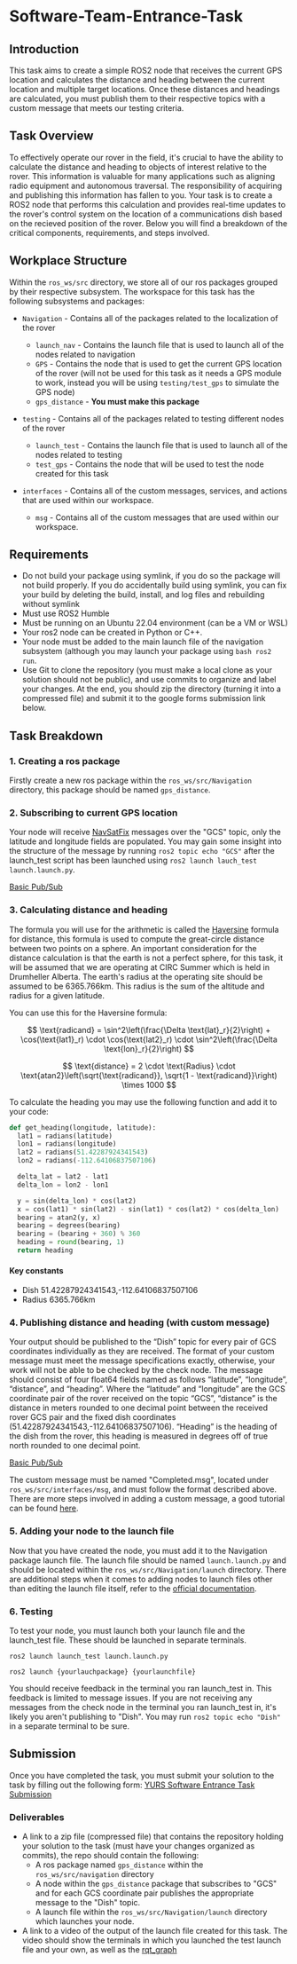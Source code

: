 # Software-Team-Entrance-Task

## Introduction

This task aims to create a simple ROS2 node that receives the current GPS location and calculates the distance and heading between the current location and multiple target locations. Once these distances and headings are calculated, you must publish them to their respective topics with a custom message that meets our testing criteria.

## Task Overview

To effectively operate our rover in the field, it's crucial to have the ability to calculate the distance and heading to objects of interest relative to the rover. This information is valuable for many applications such as aligning radio equipment and autonomous traversal. The responsibility of acquiring and publishing this information has fallen to you. Your task is to create a ROS2 node that performs this calculation and provides real-time updates to the rover's control system on the location of a communications dish based on the recieved position of the rover. Below you will find a breakdown of the critical components, requirements, and steps involved.

## Workplace Structure

Within the `ros_ws/src` directory, we store all of our ros packages grouped by their respective subsystem. The workspace for this task has the following subsystems and packages:

- `Navigation` - Contains all of the packages related to the localization of the rover

  - `launch_nav` - Contains the launch file that is used to launch all of the nodes related to navigation
  - `GPS` - Contains the node that is used to get the current GPS location of the rover (will not be used for this task as it needs a GPS module to work, instead you will be using `testing/test_gps` to simulate the GPS node)
  - `gps_distance` - **You must make this package**

- `testing` - Contains all of the packages related to testing different nodes of the rover

  - `launch_test` - Contains the launch file that is used to launch all of the nodes related to testing
  - `test_gps` - Contains the node that will be used to test the node created for this task

- `interfaces` - Contains all of the custom messages, services, and actions that are used within our workspace.
  - `msg` - Contains all of the custom messages that are used within our workspace.

## Requirements

- Do not build your package using symlink, if you do so the package will not build properly. If you do accidentally build using symlink, you can fix your build by deleting the build, install, and log files and rebuilding without symlink
- Must use ROS2 Humble
- Must be running on an Ubuntu 22.04 environment (can be a VM or WSL)
- Your ros2 node can be created in Python or C++.
- Your node must be added to the main launch file of the navigation subsystem (although you may launch your package using `bash ros2 run`.
- Use Git to clone the repository (you must make a local clone as your solution should not be public), and use commits to organize and label your changes. At the end, you should zip the directory (turning it into a compressed file) and submit it to the google forms submission link below.

## Task Breakdown

### 1. Creating a ros package

Firstly create a new ros package within the `ros_ws/src/Navigation` directory, this package should be named `gps_distance`.

### 2. Subscribing to current GPS location

Your node will receive [NavSatFix](https://docs.ros.org/en/noetic/api/sensor_msgs/html/msg/NavSatFix.html) messages over the "GCS" topic, only the latitude and longitude fields are populated. You may gain some insight into the structure of the message by running `ros2 topic echo "GCS"` after the launch_test script has been launched using `ros2 launch lauch_test launch.launch.py`.

[Basic Pub/Sub](https://docs.ros.org/en/humble/Tutorials/Beginner-Client-Libraries/Writing-A-Simple-Py-Publisher-And-Subscriber.html)

### 3. Calculating distance and heading

The formula you will use for the arithmetic is called the [Haversine](https://en.wikipedia.org/wiki/Haversine_formula) formula for distance, this formula is used to compute the great-circle distance between two points on a sphere. An important consideration for the distance calculation is that the earth is not a perfect sphere, for this task, it will be assumed that we are operating at CIRC Summer which is held in Drumheller Alberta. The earth's radius at the operating site should be assumed to be 6365.766km. This radius is the sum of the altitude and radius for a given latitude.

You can use this for the Haversine formula:

$$
\text{radicand} = \sin^2\left(\frac{\Delta \text{lat}_r}{2}\right) + \cos(\text{lat1}_r) \cdot \cos(\text{lat2}_r) \cdot \sin^2\left(\frac{\Delta \text{lon}_r}{2}\right)
$$

$$
\text{distance} = 2 \cdot \text{Radius} \cdot \text{atan2}\left(\sqrt{\text{radicand}}, \sqrt{1 - \text{radicand}}\right) \times 1000
$$

To calculate the heading you may use the following function and add it to your code:

```python
def get_heading(longitude, latitude):
  lat1 = radians(latitude)
  lon1 = radians(longitude)
  lat2 = radians(51.42287924341543)
  lon2 = radians(-112.64106837507106)

  delta_lat = lat2 - lat1
  delta_lon = lon2 - lon1

  y = sin(delta_lon) * cos(lat2)
  x = cos(lat1) * sin(lat2) - sin(lat1) * cos(lat2) * cos(delta_lon)
  bearing = atan2(y, x)
  bearing = degrees(bearing)
  bearing = (bearing + 360) % 360
  heading = round(bearing, 1)
  return heading
```

#### Key constants

- Dish 51.42287924341543,-112.64106837507106
- Radius 6365.766km

### 4. Publishing distance and heading (with custom message)

Your output should be published to the “Dish” topic for every pair of GCS coordinates individually as they are received.
The format of your custom message must meet the message specifications exactly, otherwise, your work will not be able to be checked by the check node. The message should consist of four float64 fields named as follows “latitude”, “longitude”, “distance”, and “heading”. Where the “latitude” and “longitude” are the GCS coordinate pair of the rover received on the topic “GCS”, “distance” is the distance in meters rounded to one decimal point between the received rover GCS pair and the fixed dish coordinates (51.42287924341543,-112.64106837507106). “Heading” is the heading of the dish from the rover, this heading is measured in degrees off of true north rounded to one decimal point.

[Basic Pub/Sub](https://docs.ros.org/en/humble/Tutorials/Beginner-Client-Libraries/Writing-A-Simple-Py-Publisher-And-Subscriber.html)

<!-- Instructions for adding a custom message-->

The custom message must be named "Completed.msg", located under `ros_ws/src/interfaces/msg`, and must follow the format described above. There are more steps involved in adding a custom message, a good tutorial can be found [here](https://roboticsbackend.com/ros2-create-custom-message/).

### 5. Adding your node to the launch file

<!-- as it is right now this launch file already exists-->

Now that you have created the node, you must add it to the Navigation package launch file. The launch file should be named `launch.launch.py` and should be located within the `ros_ws/src/Navigation/launch` directory. There are additional steps when it comes to adding nodes to launch files other than editing the launch file itself, refer to the [official documentation](https://docs.ros.org/en/humble/Tutorials/Intermediate/Launch/Creating-Launch-Files.html).

### 6. Testing

To test your node, you must launch both your launch file and the launch_test file. These should be launched in separate terminals.

`ros2 launch launch_test launch.launch.py`

`ros2 launch {yourlauchpackage} {yourlaunchfile}`

You should receive feedback in the terminal you ran launch_test in. This feedback is limited to message issues. If you are not receiving any messages from the check node in the terminal you ran launch_test in, it's likely you aren't publishing to "Dish". You may run `ros2 topic echo "Dish"` in a separate terminal to be sure.

## Submission

Once you have completed the task, you must submit your solution to the task by filling out the following form:
[YURS Software Entrance Task Submission](https://forms.gle/rt4sNMuXR9Ve1uSS7)

### Deliverables

- A link to a zip file (compressed file) that contains the repository holding your solution to the task (must have your changes organized as commits), the repo should contain the following:
  - A ros package named `gps_distance` within the `ros_ws/src/navigation` directory
  - A node within the `gps_distance` package that subscribes to "GCS" and for each GCS coordinate pair publishes the appropriate message to the "Dish" topic.
  - A launch file within the `ros_ws/src/Navigation/launch` directory which launches your node. <!-- specific naming optionally -->
- A link to a video of the output of the launch file created for this task. The video should show the terminals in which you launched the test launch file and your own, as well as the [rqt_graph](https://docs.ros.org/en/humble/Tutorials/Beginner-CLI-Tools/Understanding-ROS2-Topics/Understanding-ROS2-Topics.html#rqt-graph)
